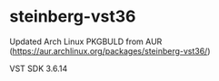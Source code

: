 # steinberg-vst36
Updated Arch Linux PKGBULD from AUR (https://aur.archlinux.org/packages/steinberg-vst36/)

VST SDK 3.6.14
